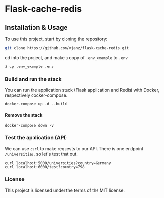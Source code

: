 # Flask-cache-redis

## Installation & Usage

To use this project, start by cloning the repository:
```bash
git clone https://github.com/vjanz/flask-cache-redis.git
```
cd into the project, and make a copy of `.env_example` to `.env`
```bash
$ cp .env_example .env
```

### Build and run the stack
You can run the application stack (Flask application and Redis) with Docker, respectively docker-compose. 
```docker
docker-compose up -d --build
```

#### Remove the stack
```docker
docker-compose down -v
```

### Test the application (API)
We can use `curl` to make requests to our API. There is one endpoint `/universities`, so let's test that out.

```curl
curl localhost:5000/universities?country=Germany
curl localhost:6000/test?country=798
```


### License
This project is licensed under the terms of the MIT license.
